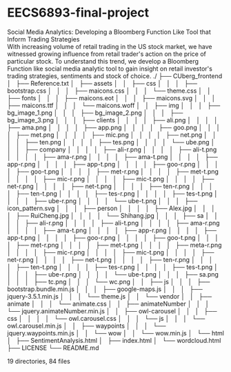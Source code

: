 # EECS6893-final-project
Social Media Analytics: Developing a Bloomberg Function Like Tool that Inform Trading Strategies   
With increasing volume of retail trading in the US stock market, we have witnessed growing influence from retail trader's action on the price of particular stock. To understand this trend, we develop a Bloomberg Function like social media analytic tool to gain insight on retail investor's trading strategies, sentiments and stock of choice.
./
├── CUberg_frontend
│   ├── Reference.txt
│   ├── assets
│   │   ├── css
│   │   │   ├── bootstrap.css
│   │   │   ├── maicons.css
│   │   │   └── theme.css
│   │   ├── fonts
│   │   │   ├── maicons.eot
│   │   │   ├── maicons.svg
│   │   │   ├── maicons.ttf
│   │   │   └── maicons.woff
│   │   ├── img
│   │   │   ├── bg_image_1.png
│   │   │   ├── bg_image_2.png
│   │   │   ├── bg_image_3.png
│   │   │   ├── clients
│   │   │   │   ├── ali.png
│   │   │   │   ├── ama.png
│   │   │   │   ├── app.png
│   │   │   │   ├── goo.png
│   │   │   │   ├── met.png
│   │   │   │   ├── mic.png
│   │   │   │   ├── net.png
│   │   │   │   ├── ten.png
│   │   │   │   ├── tes.png
│   │   │   │   └── ube.png
│   │   │   ├── company
│   │   │   │   ├── ali-r.png
│   │   │   │   ├── ali-t.png
│   │   │   │   ├── ama-r.png
│   │   │   │   ├── ama-t.png
│   │   │   │   ├── app-r.png
│   │   │   │   ├── app-t.png
│   │   │   │   ├── goo-r.png
│   │   │   │   ├── goo-t.png
│   │   │   │   ├── met-r.png
│   │   │   │   ├── met-t.png
│   │   │   │   ├── mic-r.png
│   │   │   │   ├── mic-t.png
│   │   │   │   ├── net-r.png
│   │   │   │   ├── net-t.png
│   │   │   │   ├── ten-r.png
│   │   │   │   ├── ten-t.png
│   │   │   │   ├── tes-r.png
│   │   │   │   ├── tes-t.png
│   │   │   │   ├── ube-r.png
│   │   │   │   └── ube-t.png
│   │   │   ├── icon_pattern.svg
│   │   │   ├── person
│   │   │   │   ├── Alex.jpg
│   │   │   │   ├── RuiCheng.jpg
│   │   │   │   └── Shihang.jpg
│   │   │   ├── sa
│   │   │   │   ├── ali-r.png
│   │   │   │   ├── ali-t.png
│   │   │   │   ├── ama-r.png
│   │   │   │   ├── ama-t.png
│   │   │   │   ├── app-r.png
│   │   │   │   ├── app-t.png
│   │   │   │   ├── goo-r.png
│   │   │   │   ├── goo-t.png
│   │   │   │   ├── met-r.png
│   │   │   │   ├── met-t.png
│   │   │   │   ├── meta-r.png
│   │   │   │   ├── mic-r.png
│   │   │   │   ├── mic-t.png
│   │   │   │   ├── net-r.png
│   │   │   │   ├── net-t.png
│   │   │   │   ├── ten-r.png
│   │   │   │   ├── ten-t.png
│   │   │   │   ├── tes-r.png
│   │   │   │   ├── tes-t.png
│   │   │   │   ├── ube-r.png
│   │   │   │   └── ube-t.png
│   │   │   ├── sa.png
│   │   │   ├── tc.png
│   │   │   └── wc.png
│   │   ├── js
│   │   │   ├── bootstrap.bundle.min.js
│   │   │   ├── google-maps.js
│   │   │   ├── jquery-3.5.1.min.js
│   │   │   └── theme.js
│   │   └── vendor
│   │       ├── animate
│   │       │   └── animate.css
│   │       ├── animateNumber
│   │       │   └── jquery.animateNumber.min.js
│   │       ├── owl-carousel
│   │       │   ├── css
│   │       │   │   └── owl.carousel.css
│   │       │   └── js
│   │       │       └── owl.carousel.min.js
│   │       ├── waypoints
│   │       │   └── jquery.waypoints.min.js
│   │       └── wow
│   │           └── wow.min.js
│   └── html
│       ├── SentimentAnalysis.html
│       ├── index.html
│       └── wordcloud.html
├── LICENSE
└── README.md

19 directories, 84 files
